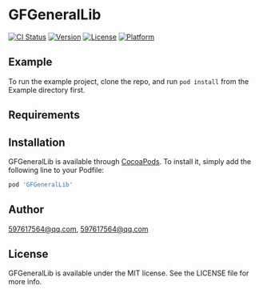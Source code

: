 # GFGeneralLib

[![CI Status](https://img.shields.io/travis/597617564@qq.com/GFGeneralLib.svg?style=flat)](https://travis-ci.org/597617564@qq.com/GFGeneralLib)
[![Version](https://img.shields.io/cocoapods/v/GFGeneralLib.svg?style=flat)](https://cocoapods.org/pods/GFGeneralLib)
[![License](https://img.shields.io/cocoapods/l/GFGeneralLib.svg?style=flat)](https://cocoapods.org/pods/GFGeneralLib)
[![Platform](https://img.shields.io/cocoapods/p/GFGeneralLib.svg?style=flat)](https://cocoapods.org/pods/GFGeneralLib)

## Example

To run the example project, clone the repo, and run `pod install` from the Example directory first.

## Requirements

## Installation

GFGeneralLib is available through [CocoaPods](https://cocoapods.org). To install
it, simply add the following line to your Podfile:

```ruby
pod 'GFGeneralLib'
```

## Author

597617564@qq.com, 597617564@qq.com

## License

GFGeneralLib is available under the MIT license. See the LICENSE file for more info.
